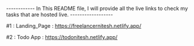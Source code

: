 ------------  In This README file, I will provide all the live links to check my tasks that are hosted live. ------------------

#1 : Landing_Page : https://freelancernitesh.netlify.app/

#2 : Todo App : https://todonitesh.netlify.app/
